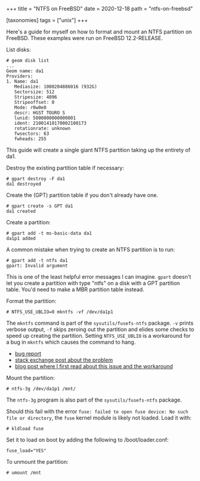 +++
title = "NTFS on FreeBSD"
date = 2020-12-18
path = "ntfs-on-freebsd"

[taxonomies]
tags = ["unix"]
+++

Here's a guide for myself on how to format and mount an NTFS partition on FreeBSD.
These examples were run on FreeBSD 12.2-RELEASE.

List disks:
```
# geom disk list
...
Geom name: da1
Providers:
1. Name: da1
   Mediasize: 1000204886016 (932G)
   Sectorsize: 512
   Stripesize: 4096
   Stripeoffset: 0
   Mode: r0w0e0
   descr: HGST TOURO S
   lunid: 5000000000000001
   ident: 21001410170002100173
   rotationrate: unknown
   fwsectors: 63
   fwheads: 255
```

<!-- more -->

This guide will create a single giant NTFS partition taking up the entirety of da1.

Destroy the existing partition table if necessary:
```
# gpart destroy -F da1
da1 destroyed
```

Create the (GPT) partition table if you don't already have one.
```
# gpart create -s GPT da1
da1 created
```

Create a partition:
```
# gpart add -t ms-basic-data da1
da1p1 added
```

A common mistake when trying to create an NTFS partition is to run:
```
# gpart add -t ntfs da1
gpart: Invalid argument
```
This is one of the least helpful error messages I can imagine.
`gpart` doesn't let you create a partition with type "ntfs" on a disk with a GPT
partition table. You'd need to make a MBR partition table instead.

Format the partition:
```
# NTFS_USE_UBLIO=0 mkntfs -vf /dev/da1p1
```
The `mkntfs` command is part of the `sysutils/fusefs-ntfs` package.
`-v` prints verbose output, `-f` skips zeroing out the partition and elides some checks to speed up
creating the partition. Setting `NTFS_USE_UBLIO` is a workaround for a bug in `mkntfs` which causes
the command to hang.
- [bug report](https://bugs.freebsd.org/bugzilla/show_bug.cgi?id=206978)
- [stack exchange post about the problem](https://unix.stackexchange.com/questions/513732/why-is-mkntfs-taking-such-a-long-time)
- [blog post where I first read about this issue and the workaround](https://chieflemming.wordpress.com/tag/freebsd/)

Mount the partition:
```
# ntfs-3g /dev/da1p1 /mnt/
```
The `ntfs-3g` program is also part of the `sysutils/fusefs-ntfs` package.

Should this fail with the error `fuse: failed to open fuse device: No such file or directory`,
the `fuse` kernel module is likely not loaded. Load it with:
```
# kldload fuse
```
Set it to load on boot by adding the following to /boot/loader.conf:
```
fuse_load="YES"
```

To unmount the partition:
```
# umount /mnt
```
